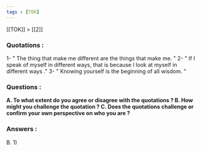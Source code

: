 ```yaml
---
tags : [TOK]
---
```


[[TOK]] > [[2]]



### Quotations :

1- " The thing that make me different are the things that make me. "
2- " If I speak of myself in different ways, that is because I look at myself in different ways ."
3- " Knowing yourself is the beginning of all wisdom. "

### Questions :

**A. To what extent do you agree or disagree with the quotations ?
B. How might you challenge the quotation ?
C. Does the quotations challenge or confirm your own perspective on who you are ?**

### Answers :

B. 1)   